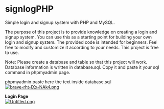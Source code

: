# signlogPHP
Simple login and signup system with PHP and MySQL.

The purpose of this project is to provide knowledge on creating a login and signup system. You can use this as a starting point for building your own login and signup system. The provided code is intended for beginners. Feel free to modify and customize it according to your needs. This project is free to use.

Note: Please create a database and table so that this project will work. Database information is written in database.sql. Copy it and paste it your sql command in phpmyadmin page.




phpmyadmin paste here the text inside database.sql
<br>
[![brave-rht-IXx-NAk4.png](https://i.postimg.cc/d35m1nhs/brave-rht-IXx-NAk4.png)](https://postimg.cc/zHRR2Cw6)


<b>Login Page</b>
<br>
[![Untitled.png](https://i.postimg.cc/FHNdq0zG/Untitled.png)](https://postimg.cc/rKZwR0St)
